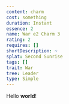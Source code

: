 ```yaml
---
content: charm
cost: something
duration: Instant
essence: 2
name: War e2 Charm 3
rating: 2
requires: []
shortDescription: ~
splat: Second Sunrise
tags: []
trait: War
tree: Leader
type: Simple
---
```


Hello **world**!

